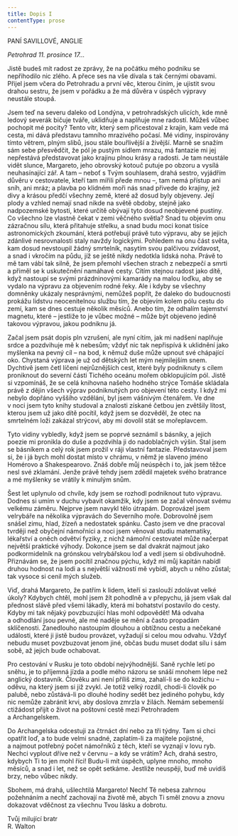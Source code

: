 ```yaml
---
title: Dopis I
contentType: prose
---
```


PANÍ SAVILLOVÉ, ANGLIE

_Petrohrad 11. prosince 17…_

Jistě budeš mít radost ze zprávy, že na počátku mého podniku se nepřihodilo nic zlého. A přece ses na vše dívala s tak černými obavami. Přijel jsem včera do Petrohradu a první věc, kterou činím, je ujistit svou drahou sestru, že jsem v pořádku a že má důvěra v úspěch výpravy neustále stoupá.

Jsem teď na severu daleko od Londýna, v petrohradských ulicích, kde mně ledový severák bičuje tváře, uklidňuje a naplňuje mne radostí. Můžeš vůbec pochopit mé pocity? Tento vítr, který sem přicestoval z krajin, kam vede má cesta, mi dává představu tamního mrazivého počasí. Mé vidiny, inspirovány tímto větrem, plným slibů, jsou stále bouřlivější a živější. Marně se snažím sám sebe přesvědčit, že pól je pustým sídlem mrazu, má fantazie mi jej nepřestává představovat jako krajinu plnou krásy a radosti. Je tam neustále vidět slunce, Margareto, jeho obrovský kotouč putuje po obzoru a vysílá neuhasínající zář. A tam – neboť s Tvým souhlasem, drahá sestro, vyjádřím důvěru v cestovatele, kteří tam mířili přede mnou –, tam nemá přístup ani sníh, ani mráz; a plavba po klidném moři nás snad přivede do krajiny, jež divy a krásou předčí všechny země, které až dosud byly objeveny. Její plody a vzhled nemají snad nikde na světě obdoby, stejně jako nadpozemské bytosti, které určitě obývají tyto dosud neobjevené pustiny. Co všechno lze vlastně čekat v zemi věčného světla? Snad tu objevím onu zázračnou sílu, která přitahuje střelku, a snad budu moci konat tisíce astronomických zkoumání, která potřebují právě tuto výpravu, aby se jejich zdánlivé nesrovnalosti staly navždy logickými. Pohledem na onu část světa, kam dosud nevstoupil žádný smrtelník, nasytím svou palčivou zvídavost, a snad i vkročím na půdu, jíž se ještě nikdy nedotkla lidská noha. Právě to mě tam vábí tak silně, že jsem přemohl všechen strach z nebezpečí a smrti a přiměl se k uskutečnění namáhavé cesty. Cítím stejnou radost jako dítě, když nastoupí se svými prázdninovými kamarády na malou loďku, aby se vydalo na výpravu za objevením rodné řeky. Ale i kdyby se všechny domněnky ukázaly nesprávnými, nemůžeš popřít, že daleko do budoucnosti prokážu lidstvu neocenitelnou službu tím, že objevím kolem pólu cestu do zemí, kam se dnes cestuje několik měsíců. Anebo tím, že odhalím tajemství magnetu, které – jestliže to je vůbec možné – může být objeveno jedině takovou výpravou, jakou podniknu já.

Začal jsem psát dopis pln vzrušení, ale nyní cítím, jak mi nadšení naplňuje srdce a pozdvihuje mě k nebesům; vždyť nic tak nepřispívá k uklidnění jako myšlenka na pevný cíl – na bod, k němuž duše může upnout své chápající oko. Chystaná výprava je už od dětských let mým nejmilejším snem. Dychtivě jsem četl líčení nejrůznějších cest, které byly podniknuty s cílem proniknout do severní části Tichého oceánu mořem obklopujícím pól. Jistě si vzpomínáš, že se celá knihovna našeho hodného strýce Tomáše skládala právě z dějin všech výprav podniknutých pro objevení této cesty. I když mi nebylo dopřáno vyššího vzdělání, byl jsem vášnivým čtenářem. Ve dne v noci jsem tyto knihy studoval a znalosti získané četbou jen zvětšily lítost, kterou jsem už jako dítě pocítil, když jsem se dozvěděl, že otec na smrtelném loži zakázal strýcovi, aby mi dovolil stát se mořeplavcem.

Tyto vidiny vybledly, když jsem se poprvé seznámil s bás­níky, a jejich poezie mi pronikla do duše a pozdvihla ji do nadoblačných výšin. Stal jsem se básníkem a celý rok jsem prožil v ráji vlastní fantazie. Představoval jsem si, že i já bych mohl dostat místo v chrámu, v němž je slaveno jméno Homérovo a Shakespearovo. Znáš dobře můj neúspěch i to, jak jsem těžce nesl své zklamání. Jenže právě tehdy jsem zdědil majetek svého bratrance a mé myšlenky se vrátily k minulým snům.

Šest let uplynulo od chvíle, kdy jsem se rozhodl podniknout tuto výpravu. Dodnes si umím v duchu vybavit okamžik, kdy jsem se začal věnovat svému velkému záměru. Nejprve jsem navykl tělo útrapám. Doprovázel jsem velrybáře na několika výpravách do Severního moře. Dobrovolně jsem snášel zimu, hlad, žízeň a nedostatek spánku. Často jsem ve dne pracoval tvrději než obyčejní námořníci a noci jsem věnoval studiu matematiky, lékařství a oněch odvětví fyziky, z nichž námořní cestovatel může načerpat největší praktické výhody. Dokonce jsem se dal dvakrát najmout jako podkormidelník na grónskou velrybářskou loď a vedl jsem si obdivuhodně. Přiznávám se, že jsem pocítil značnou pýchu, když mi můj kapitán nabídl druhou hodnost na lodi a s největší vážností mě vybídl, abych u něho zůstal; tak vysoce si cenil mých služeb.

Viď, drahá Margareto, že patřím k lidem, kteří si zaslouží zdolávat velké úkoly? Kdybych chtěl, mohl jsem žít pohodlně a v přepychu, já jsem však dal přednost slávě před všemi lákadly, která mi bohatství postavilo do cesty. Kdyby mi tak nějaký povzbuzující hlas mohl odpovědět! Má odvaha a odhodlání jsou pevné, ale mé naděje se mění a často propadám sklíčenosti. Zanedlouho nastoupím dlouhou a obtížnou cestu a nečekané události, které ji jistě budou provázet, vyžadují si celou mou odvahu. Vždyť nebudu muset povzbuzovat jenom jiné, občas budu muset dodat sílu i sám sobě, až jejich bude ochabovat.

Pro cestování v Rusku je toto období nejvýhodnější. Saně rychle letí po sněhu, je to příjemná jízda a podle mého názoru se snáší mnohem lépe než anglický dostavník. Člověku ani není příliš zima, zahalí-li se do kožichu – oděvu, na který jsem si již zvykl. Je totiž velký rozdíl, chodí-li člověk po palubě, nebo zůstává-li po dlouhé hodiny sedět bez jediného pohybu, kdy nic nemůže zabránit krvi, aby doslova zmrzla v žilách. Nemám sebemenší ctižádost přijít o život na poštovní cestě mezi Petrohradem a Archangelskem.

Do Archangelska odcestuji za čtrnáct dní nebo za tři týdny. Tam si chci opatřit loď, a to bude velmi snadné, zaplatím-li za majitele pojistné, a najmout potřebný počet námořníků z těch, kteří se vyznají v lovu ryb. Nechci vyplout dříve než v červnu – a kdy se vrátím? Ach, drahá sestro, kdybych Ti to jen mohl říci! Budu-li mít úspěch, uplyne mnoho, mnoho měsíců, a snad i let, než se opět setkáme. Jestliže neuspěji, buď mě uvidíš brzy, nebo vůbec nikdy.

Sbohem, má drahá, ušlechtilá Margareto! Nechť Tě nebesa zahrnou požehnáním a nechť zachovají na životě mě, abych Ti směl znovu a znovu dokazovat vděčnost za všechnu Tvou lásku a dobrotu.

Tvůj milující bratr  
R. Walton
